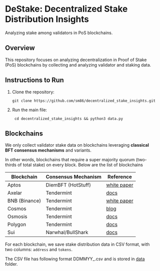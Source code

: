 # DeStake: Decentralized Stake Distribution Insights
Analyzing stake among validators in PoS blockchains.

## Overview
This repository focuses on analyzing decentralization in Proof of Stake (PoS) blockchains by collecting and analyzing validator and staking data. 

## Instructions to Run
1. Clone the repository:
   
   ``` git clone https://github.com/sm86/decentralized_stake_insights.git ```
3. Run the main file:

   ``` cd decentralized_stake_insights && python3 data.py```
## Blockchains 
We only collect validator stake data on blockchains leveraging **classical BFT consensus mechanisms** and variants. 

In other words, blockchains that require a super majority quorum (two-thirds of total stake) on every block. Below are the list of blockchains


| Blockchain      | Consensus Mechanism                | Reference |
|-----------------|------------------------------------|-----------|
| Aptos           | DiemBFT (HotStuff)       | [white paper](https://aptos.dev/aptos-white-paper/) | 
| Axelar | Tendermint | [docs](https://docs.axelar.dev/validator/operations/monitoring)|
| BNB (Binance) | Tendermint|[white paper](https://github.com/bnb-chain/whitepaper/blob/master/WHITEPAPER.md)|
| Cosmos | Tendermint | [blog](https://blog.cosmos.network/tendermint-explained-bringing-bft-based-pos-to-the-public-blockchain-domain-f22e274a0fdb) |
| Osmosis | Tendermint | [docs](https://docs.osmosis.zone/overview/terminology/#consensus) |
| Polygon | Tendermint | [docs](https://wiki.polygon.technology/docs/pos/design/heimdall/peppermint/)|
| Sui | Narwhal/BullShark                     | [docs](https://docs.sui.io/learn/architecture/consensus) |



For each blockchain, we save stake distribution data in CSV format, with two columns: `address` and `tokens`.

The CSV file has following format DDMMYY_<chain>.csv and is stored in [data](data/) folder. 
